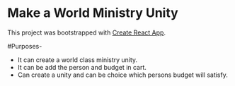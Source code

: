 # Make a World Ministry Unity

This project was bootstrapped with [Create React App]().

#Purposes-
* It can create a world class ministry unity.
* It can be add the person and budget in cart.
* Can create a unity and can be choice which persons budget will satisfy.